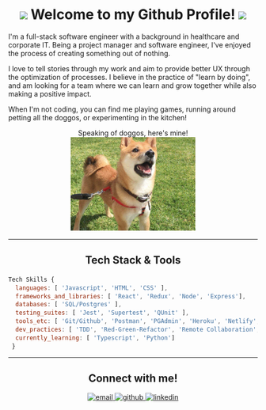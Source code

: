 <!--
**katherinemtam/katherinemtam** is a ✨ _special_ ✨ repository because its `README.md` (this file) appears on your GitHub profile.

Here are some ideas to get you started:

- 🔭 I’m currently working on ...
- 🌱 I’m currently learning ...
- 👯 I’m looking to collaborate on ...
- 🤔 I’m looking for help with ...
- 💬 Ask me about ...
- 📫 How to reach me: ...
- 😄 Pronouns: ...
- ⚡ Fun fact: ...
-->

<div align="left">
  <h1 align="center">
      <img src="https://emojis.slackmojis.com/emojis/images/1563480763/5999/meow_party.gif?1563480763" width="30"/>
      Welcome to my Github Profile!
      <img src="https://emojis.slackmojis.com/emojis/images/1547582922/5197/party_blob.gif?1547582922" width="30"> 
  </h1>
    
  I'm a full-stack software engineer with a background in healthcare and corporate IT. Being a project manager and software engineer, I've enjoyed the process of creating something out of nothing. 

  I love to tell stories through my work and aim to provide better UX through the optimization of processes. I believe in the practice of "learn by doing", and am looking for a team where we can learn and grow together while also making a positive impact.

  When I'm not coding, you can find me playing games, running around petting all the doggos, or experimenting in the kitchen! 

  <p align="center">
  Speaking of doggos, here's mine!</br>
  <img src="willow.jpg" width="50%"/>
  </p>
</div>

---

<div align="left">
  <h2 align="center">Tech Stack & Tools</h2>

```js  
Tech Skills {
  languages: [ 'Javascript', 'HTML', 'CSS' ],
  frameworks_and_libraries: [ 'React', 'Redux', 'Node', 'Express'],
  databases: [ 'SQL/Postgres' ],
  testing_suites: [ 'Jest', 'Supertest', 'QUnit' ],
  tools_etc: [ 'Git/Github', 'Postman', 'PGAdmin', 'Heroku', 'Netlify', 'VSCode', 'ServiceNow', 'Miro', 'Notion'],
  dev_practices: [ 'TDD', 'Red-Green-Refactor', 'Remote Collaboration', 'Agile Methodologies'],
  currently_learning: [ 'Typescript', 'Python']
 }
```

</div>

---

<div align="center">
  <h2>Connect with me!</h2>
  <a href="mailto:katherinemtam@gmail.com?subject=[GitHub]%20🔥%20Profile%20Contact&body=Hi%20Katherine, %0dI am reaching out to you in regards to..." target="_blank">
    <img src="https://img.shields.io/badge/e‑mail-D14836.svg?style=for-the-badge&logo=GMail&logoColor=white" alt=email style="margin-bottom: 5px;"/>
  </a>

  <a href="https://github.com/katherinemtam" target="_blank">
    <img src=https://img.shields.io/badge/github-%2324292e.svg?&style=for-the-badge&logo=github&logoColor=white alt=github style="margin-bottom: 5px;" />
  </a>

  <a href="https://www.linkedin.com/in/katherinemtam/" target="_blank">
    <img src=https://img.shields.io/badge/linkedin-%231E77B5.svg?&style=for-the-badge&logo=linkedin&logoColor=white alt=linkedin style="margin-bottom: 5px;" />
  </a>
</div>
